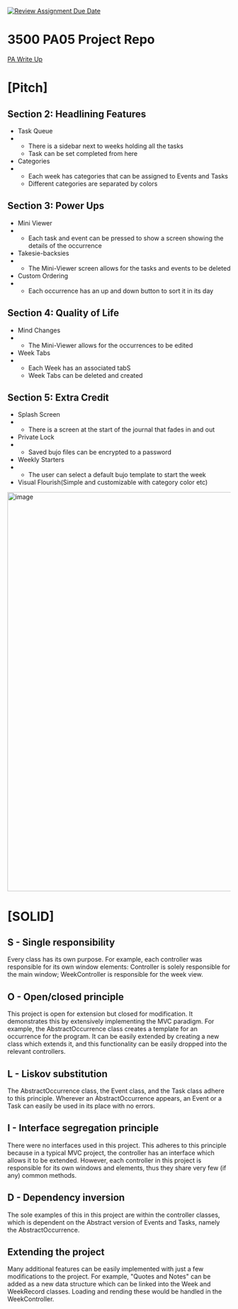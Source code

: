 [![Review Assignment Due Date](https://classroom.github.com/assets/deadline-readme-button-24ddc0f5d75046c5622901739e7c5dd533143b0c8e959d652212380cedb1ea36.svg)](https://classroom.github.com/a/x6ckGcN8)
# 3500 PA05 Project Repo

[PA Write Up](https://markefontenot.notion.site/PA-05-8263d28a81a7473d8372c6579abd6481)

# [Pitch]
## Section 2: Headlining Features
- Task Queue
- - There is a sidebar next to weeks holding all the tasks
  - Task can be set completed from here
- Categories
- - Each week has categories that can be assigned to Events and Tasks
  - Different categories are separated by colors
## Section 3: Power Ups
- Mini Viewer
- - Each task and event can be pressed to show a screen showing the details of the occurrence
- Takesie-backsies
- - The Mini-Viewer screen allows for the tasks and events to be deleted
- Custom Ordering
- - Each occurrence has an up and down button to sort it in its day

## Section 4: Quality of Life
- Mind Changes
- - The Mini-Viewer allows for the occurrences to be edited
- Week Tabs
- - Each Week has an associated tabS
  - Week Tabs can be deleted and created


## Section 5: Extra Credit
- Splash Screen
- - There is a screen at the start of the journal that fades in and out
- Private Lock
- - Saved bujo files can be encrypted to a password 
- Weekly Starters
- - The user can select a default bujo template to start the week
- Visual Flourish(Simple and customizable with category color etc)

<img width="901" alt="image" src="https://github.com/CS-3500-OOD/pa05-indoortonguebubble/assets/22507817/a38de52b-1e61-4925-bd6b-018b8f1ddb76">

# [SOLID] 
## S - Single responsibility
Every class has its own purpose. For example, each controller was responsible for its own window elements: Controller is solely responsible for the main window; WeekController is responsible for the week view.

## O - Open/closed principle
This project is open for extension but closed for modification. It demonstrates this by extensively implementing the MVC paradigm. For example, the AbstractOccurrence class creates a template for an occurrence for the program. It can be easily extended by creating a new class which extends it, and this functionality can be easily dropped into the relevant controllers.

## L - Liskov substitution
The AbstractOccurrence class, the Event class, and the Task class adhere to this principle. Wherever an AbstractOccurrence appears, an Event or a Task can easily be used in its place with no errors.

## I - Interface segregation principle
There were no interfaces used in this project. This adheres to this principle because in a typical MVC project, the controller has an interface which allows it to be extended. However, each controller in this project is responsible for its own windows and elements, thus they share very few (if any) common methods.

## D - Dependency inversion
The sole examples of this in this project are within the controller classes, which is dependent on the Abstract version of Events and Tasks, namely the AbstractOccurrence. 

## Extending the project
Many additional features can be easily implemented with just a few modifications to the project. For example, "Quotes and Notes" can be added as a new data structure which can be linked into the Week and WeekRecord classes. Loading and rending these would be handled in the WeekController.
